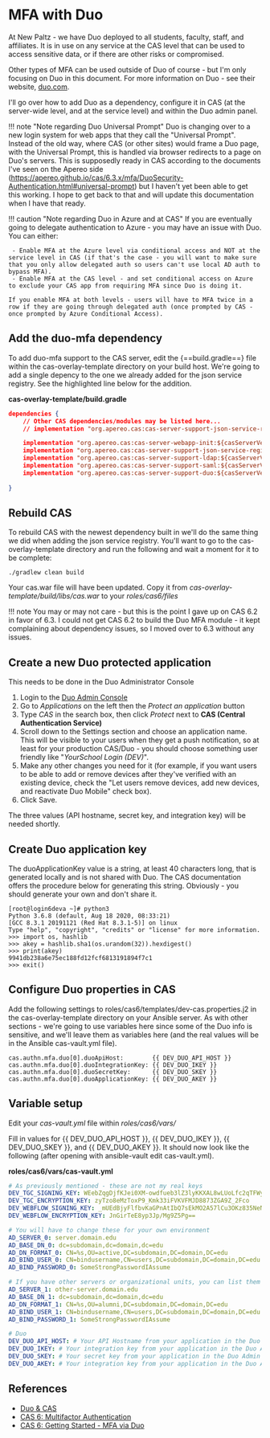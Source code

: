 # MFA with Duo

At New Paltz - we have Duo deployed to all students, faculty, staff, and affiliates.  It is in use on any service at the CAS level that can be used to access sensitive data, or if there are other risks or compromised.

Other types of MFA can be used outside of Duo of course - but I'm only focusing on Duo in this document.  For more information on Duo - see their website, [duo.com](https://duo.com).

I'll go over how to add Duo as a dependency, configure it in CAS (at the server-wide level, and at the service level) and within the Duo admin panel.

!!! note "Note regarding Duo Universal Prompt"
    Duo is changing over to a new login system for web apps that they call the "Universal Prompt".  Instead of the old way, where CAS (or other sites) would frame a Duo page, with the Universal Prompt, this is handled via browser redirects to a page on Duo's servers.  This is supposedly ready in CAS according to the documents I've seen on the Apereo side (https://apereo.github.io/cas/6.3.x/mfa/DuoSecurity-Authentication.html#universal-prompt) but I haven't yet been able to get this working.  I hope to get back to that and will update this documentation when I have that ready.

!!! caution "Note regarding Duo in Azure and at CAS"
    If you are eventually going to delegate authentication to Azure - you may have an issue with Duo.  You can either:

     - Enable MFA at the Azure level via conditional access and NOT at the service level in CAS (if that's the case - you will want to make sure that you only allow delegated auth so users can't use local AD auth to bypass MFA).
     - Enable MFA at the CAS level - and set conditional access on Azure to exclude your CAS app from requiring MFA since Duo is doing it.

    If you enable MFA at both levels - users will have to MFA twice in a row if they are going through delegated auth (once prompted by CAS - once prompted by Azure Conditional Access).


## Add the duo-mfa dependency
To add duo-mfa support to the CAS server, edit the {==build.gradle==} file within the cas-overlay-template directory on your build host.  We're going to add a single depency to the one we already added for the json service registry.  See the highlighted line below for the addition.

**cas-overlay-template/build.gradle**
``` json hl_lines="9"
dependencies {
    // Other CAS dependencies/modules may be listed here...
    // implementation "org.apereo.cas:cas-server-support-json-service-registry:${casServerVersion}"

    implementation "org.apereo.cas:cas-server-webapp-init:${casServerVersion}"
    implementation "org.apereo.cas:cas-server-support-json-service-registry:${casServerVersion}"
    implementation "org.apereo.cas:cas-server-support-ldap:${casServerVersion}"
    implementation "org.apereo.cas:cas-server-support-saml:${casServerVersion}"
    implementation "org.apereo.cas:cas-server-support-duo:${casServerVersion}"
  
}
```


## Rebuild CAS
To rebuild CAS with the newest dependency built in we'll do the same thing we did when adding the json service registry.  You'll want to go to the cas-overlay-template directory and run the following and wait a moment for it to be complete:
```
./gradlew clean build
```

Your cas.war file will have been updated.  Copy it from *cas-overlay-template/build/libs/cas.war* to your *roles/cas6/files* 

!!! note
    You may or may not care - but this is the point I gave up on CAS 6.2 in favor of 6.3.  I could not get CAS 6.2 to build the Duo MFA module - it kept complaining about dependency issues, so I moved over to 6.3 without any issues.

## Create a new Duo protected application
This needs to be done in the Duo Administrator Console

1. Login to the [Duo Admin Console](https://admin.duosecurity.com/)
2. Go to *Applications* on the left then the *Protect an application* button
3. Type *CAS* in the search box, then click *Protect* next to **CAS (Central Authentication Service)**
4. Scroll down to the Settings section and choose an application name.  This will be visible to your users when they get a push notification, so at least for your production CAS/Duo - you should choose something user friendly like "*YourSchool Login (DEV)*".
5. Make any other changes you need for it (for example, if you want users to be able to add or remove devices after they've verified with an existing device, check the "Let users remove devices, add new devices, and reactivate Duo Mobile" check box).
6. Click Save.

The three values (API hostname, secret key, and integration key) will be needed shortly.

## Create Duo application key
The duoApplicationKey value is a string, at least 40 characters long, that is generated locally and is not shared with Duo. The CAS documentation offers the procedure below for generating this string.  Obviously - you should generate your own and don't share it.

``` shell
[root@login6deva ~]# python3
Python 3.6.8 (default, Aug 18 2020, 08:33:21) 
[GCC 8.3.1 20191121 (Red Hat 8.3.1-5)] on linux
Type "help", "copyright", "credits" or "license" for more information.
>>> import os, hashlib
>>> akey = hashlib.sha1(os.urandom(32)).hexdigest()
>>> print(akey)
9941db238a6e75ec188fd12fcf6813191894f7c1
>>> exit()
```

## Configure Duo properties in CAS
Add the following settings to roles/cas6/templates/dev-cas.properties.j2 in the cas-overlay-template directory on your Ansible server.  As with other sections - we're going to use variables here since some of the Duo info is sensitive, and we'll leave them as variables here (and the real values will be in the Ansible cas-vault.yml file).

```
cas.authn.mfa.duo[0].duoApiHost:        {{ DEV_DUO_API_HOST }}
cas.authn.mfa.duo[0].duoIntegrationKey: {{ DEV_DUO_IKEY }}
cas.authn.mfa.duo[0].duoSecretKey:      {{ DEV_DUO_SKEY }}
cas.authn.mfa.duo[0].duoApplicationKey: {{ DEV_DUO_AKEY }}

```

## Variable setup
Edit your *cas-vault.yml* file within *roles/cas6/vars/*

Fill in values for {{ DEV_DUO_API_HOST }}, {{ DEV_DUO_IKEY }}, {{ DEV_DUO_SKEY }}, and {{ DEV_DUO_AKEY }}.  It should now look like the following (after opening with ansible-vault edit cas-vault.yml).

**roles/cas6/vars/cas-vault.yml**

``` yaml
# As previously mentioned - these are not my real keys
DEV_TGC_SIGNING_KEY: WEebZqgDjfKJei0XM-owdfueb3lZ3lyKKXAL8wLUoLfc2qTFWyBmYxVQBSLslau70uJH_gGM5teTqgbDD3Xcag
DEV_TGC_ENCRYPTION_KEY: zyTzo8eMzToxP9_Kmk33iFVKVFMJD8873ZGA9Z_2Fco
DEV_WEBFLOW_SIGNING_KEY: _mUEdBjyFlfbvKaGPnAtIbQ7sEkMO2A57lCu3OKz835NeNZqcOCsVo6WmCc95TMgdmahP-aP1lXBpqjd4rU2-g
DEV_WEBFLOW_ENCRYPTION_KEY: JnGirTeE8yp3Jp/Mg9Z5Pg==

# You will have to change these for your own environment
AD_SERVER_0: server.domain.edu
AD_BASE_DN_0: dc=subdomain,dc=domain,dc=edu
AD_DN_FORMAT_0: CN=%s,OU=active,DC=subdomain,DC=domain,DC=edu
AD_BIND_USER_0: CN=bindusername,CN=users,DC=subdomain,DC=domain,DC=edu
AD_BIND_PASSWORD_0: SomeStrongPasswordIAssume

# If you have other servers or organizational units, you can list them here
AD_SERVER_1: other-server.domain.edu
AD_BASE_DN_1: dc=subdomain,dc=domain,dc=edu
AD_DN_FORMAT_1: CN=%s,OU=alumni,DC=subdomain,DC=domain,DC=edu
AD_BIND_USER_1: CN=bindusername,CN=users,DC=subdomain,DC=domain,DC=edu
AD_BIND_PASSWORD_1: SomeStrongPasswordIAssume

# Duo
DEV_DUO_API_HOST: # Your API Hostname from your application in the Duo Admin panel
DEV_DUO_IKEY: # Your integration key from your application in the Duo Admin panel
DEV_DUO_SKEY: # Your secret key from your application in the Duo Admin panel
DEV_DUO_AKEY: # Your integration key from your application in the Duo Admin panel
```



## References

* [Duo & CAS](https://duo.com/docs/cas)
* [CAS 6: Multifactor Authentication](https://apereo.github.io/cas/6.3.x/mfa/Configuring-Multifactor-Authentication.html)
* [CAS 6: Getting Started - MFA via Duo](https://fawnoos.com/2020/11/09/cas63-gettingstarted-overlay/)